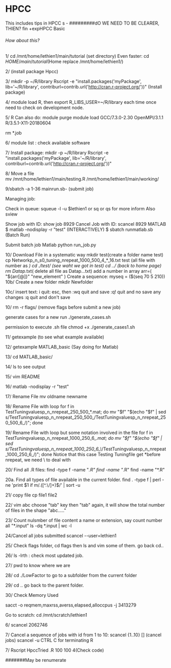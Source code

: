 # HPCC
This includes tips in HPCC
s -
#########dO WE NEED TO BE CLEARER, THIEN?
fin +expHPCC Basic

###### How about this?
1/ cd /mnt/home/lethien1/main/tutorial (set directory)
Even faster: 
cd $HOME/main/tutorial ($Home replace /mnt/home/lethien1/)



2/  (install package Hpcc)

3/ mkdir -p ~/R/library
Rscript -e "install.packages('myPackage', lib='~/R/library', contriburl=contrib.url('http://cran.r-project.org/'))" 
(Install package)


4/ module load R, then
export R_LIBS_USER=~/R/library
each time once need to check on development node.


5/ R
 Can also do: 
module purge
module load GCC/7.3.0-2.30  OpenMPI/3.1.1 R/3.5.1-X11-20180604



rm *.job

6/ module list : check available software


7/ Install package: 
mkdir -p ~/R/library
Rscript -e "install.packages('myPackage', lib='~/R/library', contriburl=contrib.url('http://cran.r-project.org/'))"


8/ Move a file  
 mv /mnt/home/lethien1/main/testing.R /mnt/home/lethien1/main/working/


9/sbatch -a 1-36 mainrun.sb- (submit job)

Managing job: 

Check in queue: squeue -l -u $lethien1
or          sq 
or           qs   for more inform
Also     sview

Show job with ID:  show job 8929
Cancel Job with ID: scancel 8929
MATLAB
$ matlab -nodisplay -r "test"   (INTERACTIVELY)
$ sbatch runmatlab.sb   (Batch Run)

Submit batch job Matlab 
python run_job.py

10/ Download File in a systematic way
mkdir test(create a folder name test)
cp Networkp_n_s0_tuning_nrepeat_1000_500_4_*_16.txt test (all file with number as *)
cd ./test/ (see waht we got in test)
cd ../ (back to home page)
rm Datap*.txt( delete all file as Datap...txt)
  add a number in array
arr=( "${arr[@]}" "new_element" )
Create a sequence: myseq =  ($(seq 70 5 210))
 10b/ Create a new folder
mkdir Newfolder

10c/ insert text: i
quit: esc, 
then :wq quit and save
:q! quit and no save any changes
:q quit and don't save





10/ rm -r flags/ (remove flags before submit a new job)

generate cases for a new run
./generate_cases.sh

permission to execute .sh file
chmod +x ./generate_cases1.sh

11/ getexample (to see what example available)

12/ getexample MATLAB_basic
(Say doing for Matlab)

13/  cd MATLAB_basic/

14/ ls to see output

15/ vim README

16/ matlab -nodisplay -r "test"

17/ Rename File
mv oldname newname

18/ Rename File with loop
for f in TestTuningvaluesp_n_nrepeat_250_500_*.mat; do mv "$f" "$(echo "$f" | sed s/TestTuningvaluesp_n_nrepeat_250_500_/TestTuningvaluesp_n_nrepeat_250_500_6_/)"; done

19/ 
Rename File with loop but some notation involved in the file
 for f in TestTuningvaluesp_n_nrepeat_1000_250_6_*.mat; do mv "$f" "$(echo "$f" | sed s/TestTuningvaluesp_n_nrepeat_1000_250_6_\\*/TestTuningvaluesp_n_nrepeat_1000_250_6_/)"; done
Notice that this case Testing Tuningfile get *before nrepeat, we need \\ to deal with

20/
Find all .R files:
find  -type f -name "*.R"
find -name "*.R"
find -name "*.R"

20a. Find all types of file available in the current folder. find . -type f | perl -ne 'print $1 if m/.([^.\/]+)$/' | sort -u

21/ copy file   cp file1 file2

22/ vim abc choose "tab" key then "tab"
 again, it will show the total number of files in the shape "abc....."

23/ Count nulsmber of file content a name or extension, say count number all "*.input"
ls -dq *.input | wc -l

24/Cancel all jobs submitted
scancel --user=lethien1

25/ Check flags folder, cd flags
then ls and vim some of them.
go back   cd..

26/ ls -lrth : check most updated job.

27/ pwd to know where we are

28/ cd  ./LowFactor to go to a subfolder from the current folder

29/ cd .. go back to the parent folder.

30/ Check Memory Used

sacct -o reqmem,maxrss,averss,elapsed,alloccpus -j 3413279


Go to scratch: cd /mnt/scratch/lethien1

6/ scancel 2062746

7/ Cancel a sequence of jobs with id from 1 to 10: 
scancel {1..10}
[] (cancel jobs)
scancel -u <username>
CTRL C for terminating R
 
 7/ Rscript HpccTried
.R 100 100 4(Check code)

#######May be renumerate
 
